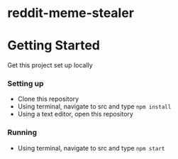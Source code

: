 # reddit-meme-stealer

# Getting Started
Get this project set up locally
### Setting up
* Clone this repository
* Using terminal, navigate to src and type `npm install`
* Using a text editor, open this repository
### Running
* Using terminal, navigate to src and type `npm start`
